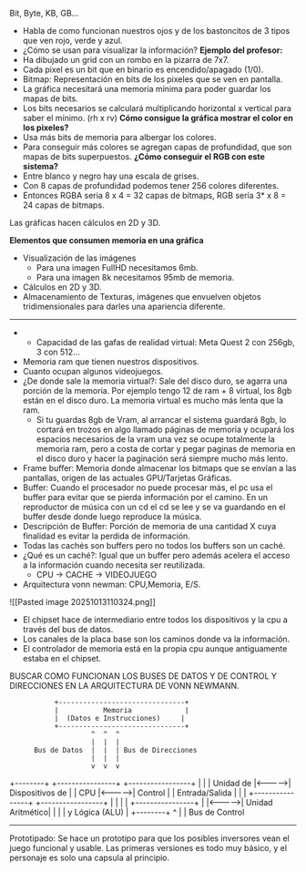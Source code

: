 Bit, Byte, KB, GB...
- Habla de como funcionan nuestros ojos y de los bastoncitos de 3 tipos que ven rojo, verde y azul.
- ¿Cómo se usan para visualizar la información?
**Ejemplo del profesor:**
- Ha dibujado un grid con un rombo en la pizarra de 7x7.
- Cada pixel es un bit que en binario es encendido/apagado (1/0).
- Bitmap: Representación en bits de los pixeles que se ven en pantalla.
- La gráfica necesitará una memoria mínima para poder guardar los mapas de bits.
- Los bits necesarios se calculará multiplicando horizontal x vertical para saber el mínimo. (rh x rv)
**Cómo consigue la gráfica mostrar el color en los pixeles?**
- Usa más bits de memoria para albergar los colores.
- Para conseguir más colores se agregan capas de profundidad, que son mapas de bits superpuestos.
**¿Cómo conseguir el RGB con este sistema?**
- Entre blanco y negro hay una escala de grises.
- Con 8 capas de profundidad podemos tener 256 colores diferentes.
- Entonces RGBA seria 8 x 4 = 32 capas de bitmaps, RGB sería 3* x 8 = 24 capas de bitmaps. 



Las gráficas hacen cálculos en 2D y 3D.

**Elementos que consumen memoria en una gráfica**
- Visualización de las imágenes
	- Para una imagen FullHD necesitamos 6mb.
	- Para una imagen 8k necesitamos 95mb de memoria.
- Cálculos en 2D y 3D.
- Almacenamiento de Texturas, imágenes que envuelven objetos tridimensionales para darles una apariencia diferente.
- -----------------------------------------------------
- - Capacidad de las gafas de realidad virtual: Meta Quest 2 con 256gb, 3 con  512...
- Memoria ram que tienen nuestros dispositivos.
- Cuanto ocupan algunos videojuegos.
- ¿De donde sale la memoria virtual?: Sale del disco duro, se agarra una porción de la memoria. Por ejemplo tengo 12 de ram + 8 virtual, los 8gb están en el disco duro. La memoria virtual es mucho más lenta que la ram.
	- Si tu guardas 8gb de Vram, al arrancar el sistema guardará 8gb, lo cortará en trozos en algo llamado páginas de memoria y ocupará los espacios necesarios de la vram una vez se ocupe totalmente la memoria ram, pero a costa de cortar y pegar paginas de memoria en el disco duro y hacer la paginación será siempre mucho más lento.
- Frame buffer: Memoria donde almacenar los bitmaps que se envían a las pantallas, origen de las actuales GPU/Tarjetas Gráficas.
- Buffer: Cuando el procesador no puede procesar más, el pc usa el buffer para evitar que se pierda información por el camino. En un reproductor de música con un cd el cd se lee y se va guardando en el buffer desde donde luego reproduce la música.
- Descripción de Buffer: Porción de memoria de una cantidad X cuya finalidad es evitar la perdida de información.
- Todas las cachés son buffers pero no todos los buffers son un caché.
- ¿Qué es un caché?: Igual que un buffer pero además acelera el acceso a la información cuando necesita ser reutilizada.
	- CPU -> CACHE -> VIDEOJUEGO
- Arquitectura vonn newman: CPU,Memoria, E/S.


![[Pasted image 20251013110324.png]]
- El chipset hace de intermediario entre todos los dispositivos y la cpu a través del bus de datos.
- Los canales de la placa base son los caminos donde va la información.
- El controlador de memoria está en la propia cpu aunque antiguamente estaba en el chipset.

BUSCAR COMO FUNCIONAN LOS BUSES DE DATOS Y DE CONTROL Y DIRECCIONES EN LA ARQUITECTURA DE VONN NEWMANN.

               +-------------------------------+
               |           Memoria             |
               |  (Datos e Instrucciones)     |
               +-------------------------------+
                        ^  ^  ^
                        |  |  |
          Bus de Datos  |  |  | Bus de Direcciones
                        |  |  |
                        v  v  v
+--------+       +----------------+       +-----------------+
|        |       | Unidad de      |<----->| Dispositivos de |
|  CPU   |<----->| Control        |       | Entrada/Salida |
|        |       +----------------+       +-----------------+
|        |
|        |       +----------------+
|        |<----->| Unidad Aritmético|
|        |       | y Lógica (ALU)   |
+--------+
          ^
          |
          | Bus de Control

----------------------------------------
Prototipado: Se hace un prototipo para que los posibles inversores vean el juego funcional y usable.
Las primeras versiones es todo muy básico, y el personaje es solo una capsula al principio.